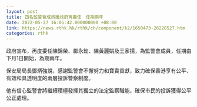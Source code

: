```yaml
---
layout: post
title: 四名監警會成員獲政府再委任　任期兩年
date: 2022-05-27 16:05:42.000000000 +08:00
link: https://news.rthk.hk/rthk/ch/component/k2/1650473-20220527.htm
categories: rthk
---
```


政府宣布，再度委任陳錦榮、鄺永銓、陳黃麗娟及王家揚，為監警會成員，任期由下月1日開始，為期兩年。
 
保安局局長鄧炳強說，感謝監警會不懈努力和寶貴貢獻，致力確保香港享有公平、有效和具透明度的兩層投訴警察制度。

他有信心監警會將繼續積極發揮其獨立的法定監察職能，確保市民的投訴獲得公平公正處理。
